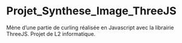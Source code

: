 # Projet_Synthese_Image_ThreeJS
Mène d’une partie de curling réalisée en Javascript avec la librairie ThreeJS. Projet de L2 informatique.
